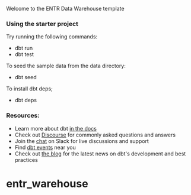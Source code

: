 Welcome to the ENTR Data Warehouse template

### Using the starter project

Try running the following commands:
- dbt run
- dbt test

To seed the sample data from the data directory: 
- dbt seed

To install dbt deps; 
- dbt deps


### Resources:
- Learn more about dbt [in the docs](https://docs.getdbt.com/docs/introduction)
- Check out [Discourse](https://discourse.getdbt.com/) for commonly asked questions and answers
- Join the [chat](http://slack.getdbt.com/) on Slack for live discussions and support
- Find [dbt events](https://events.getdbt.com) near you
- Check out [the blog](https://blog.getdbt.com/) for the latest news on dbt's development and best practices
# entr_warehouse
